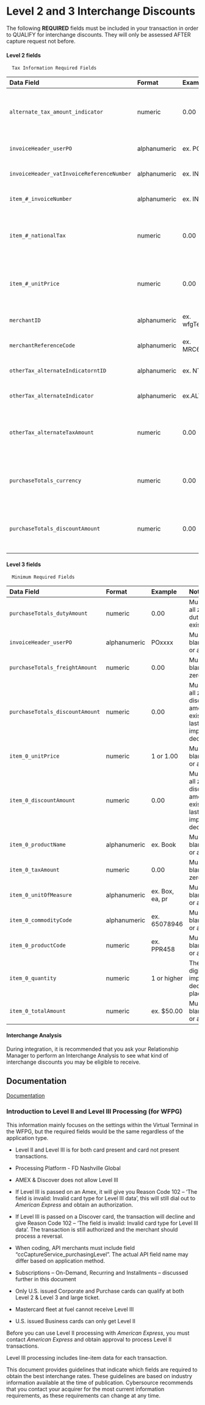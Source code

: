 
# Level 2 and 3 Interchange Discounts

The following **REQUIRED** fields must be included in your transaction in order to QUALIFY for interchange discounts. They will only be assessed AFTER capture request not before.




#### Level 2 fields

```http
  Tax Information Required Fields
```
| Data Field | Format   |  Example  | Notes                                       |
| :--------  | :------- | :---------| :------------------------------------------ | 
| `alternate_tax_amount_indicator` | numeric| 0.00| Must not be all zeros if a tax  exists, last two implied decimals                                          |
| `invoiceHeader_userPO` | alphanumeric| ex. POxxxx| Must not be blank/spaces or all zeros|
| `invoiceHeader_vatInvoiceReferenceNumber` | alphanumeric| ex. INVxxx| Must not be blank/spaces or all zeros|
| `item_#_invoiceNumber` | alphanumeric| ex. INVxxx| Must not be blank/spaces or all zeros|
| `item_#_nationalTax` | numeric| 0.00| Must not be all zeros if a tax  exists, last two implied decimals|
| `item_#_unitPrice` | numeric| 0.00| Must not be all zeros if a tax  exists, last two implied decimals          |
| `merchantID` | alphanumeric| ex. wfgTestMerchant| Must not be blank/spaces or all zeros|
| `merchantReferenceCode` | alphanumeric| ex. MRC65078946| Must not be blank/spaces or all zeros|
| `otherTax_alternateIndicatorntID` | alphanumeric| ex. NT65078946| Must not be blank/spaces or all zeros|
| `otherTax_alternateIndicator` | alphanumeric| ex.ALT65078946| Must not be blank/spaces or all zeros|
| `otherTax_alternateTaxAmount` |numeric| 0.00| Must not be all zeros if a tax  exists, last two implied decimals|
| `purchaseTotals_currency` |numeric| 0.00| Must not be all zeros purchase total, last two implied decimals |
| `purchaseTotals_discountAmount` |numeric| 0.00| Must not be all zeros if a discount exists, last two implied decimals|

#### Level 3 fields

```http
  Minimum Required Fields
```
| Data Field | Format   |  Example  | Notes                                       |
| :--------  | :------- | :---------| :------------------------------------------ | 
| `purchaseTotals_dutyAmount`| numeric| 0.00| Must not be all zeros if a duty amount exists|
| `invoiceHeader_userPO`| alphanumeric| POxxxx|  Must not be blank/spaces or all zeros|
| `purchaseTotals_freightAmount`| numeric| 0.00| Must not be blank but zeros okay|
| `purchaseTotals_discountAmount`| numeric| 0.00| Must not be all zeros if a discount amount exists and last two implied decimal|
| `item_0_unitPrice`| numeric| 1 or 1.00| Must not be blank/spaces or all zeros|
| `item_0_discountAmount`| numeric| 0.00| Must not be all zeros if a discount amount exists and last two implied decimal|
| `item_0_productName`| alphanumeric| ex. Book| Must not be blank/spaces or all zeros|
| `item_0_taxAmount`| numeric| 0.00| Must not be blank but zeros okay|
| `item_0_unitOfMeasure`| alphanumeric| ex. Box, ea, pr| Must not be blank/spaces or all zeros|
| `item_0_commodityCode`|alphanumeric| ex. 65078946| Must not be blank/spaces or all zeros|
| `item_0_productCode`| numeric| ex. PPR458| Must not be blank/spaces or all zeros|
| `item_0_quantity`| numeric| 1 or higher| The last for digits are implied decimal places|
| `item_0_totalAmount`| numeric| ex. $50.00| Must not be blank/spaces or all zeros|


#### Interchange Analysis

During integration, it is recommended that you ask your Relationship Manager to perform an Interchange Analysis to see what kind of interchange discounts you may be eligible to receive.


## Documentation

[Documentation](https://docs.cybersource.com/content/dam/new-documentation/documentation/en/level-2-3/fdiglobal/so/level-2-3-so-fdiglobal.pdf)

### Introduction to Level II and Level III Processing (for WFPG)

This information mainly focuses on the settings within the Virtual Terminal in the WFPG, but the required fields would be the same regardless of the application type.

- Level II and Level III is for both card present and card not present transactions.

- Processing Platform - FD Nashville Global

- AMEX & Discover does not allow Level III

- If Level III is passed on an Amex, it will give you Reason Code 102 – ‘The field is invalid: Invalid card type for Level III data’, this will still dial out to *American Express* and obtain an authorization.

- If Level III is passed on a Discover card, the transaction will decline and give Reason Code 102 – ‘The field is invalid: Invalid card type for Level III data’. The transaction is still authorized and the merchant should process a reversal.

- When coding, API merchants must include field “ccCaptureService_purchasingLevel”. The actual API field name may differ based on application method.

- Subscriptions – On-Demand, Recurring and Installments – discussed further in this document

- Only U.S. issued Corporate and Purchase cards can qualify at both Level 2 & Level 3 and large ticket.

- Mastercard fleet at fuel cannot receive Level III

- U.S. issued Business cards can only get Level II

Before you can use Level II processing with *American Express*, you must contact *American Express* and obtain approval to process Level II transactions. 

Level III processing includes line-item data for each transaction. 

This document provides guidelines that indicate which fields are required to obtain the best interchange rates. These guidelines are based on industry information available at the time of publication. Cybersource recommends that you contact your acquirer for the most current information requirements, as these requirements can change at any time.



